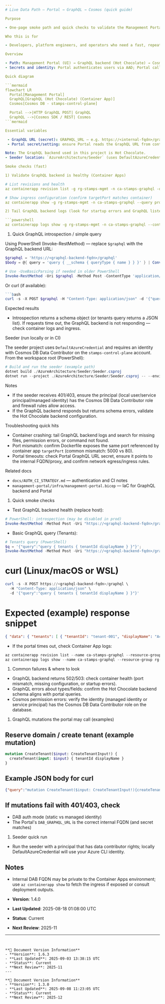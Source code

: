 ```yaml
---
# Live Data Path — Portal → GraphQL → Cosmos (quick guide)

Purpose

- One-page smoke path and quick checks to validate the Management Portal consumes live data from the GraphQL backend (Hot Chocolate) backed by Cosmos DB.

Who this is for

- Developers, platform engineers, and operators who need a fast, repeatable set of checks to confirm the live-data flow is healthy.

Overview

- Path: Management Portal (UI) → GraphQL backend (Hot Chocolate) → Cosmos DB (control-plane containers: tenants, cells, operations)
- Secrets and identity: Portal authenticates users via AAD; Portal calls the GraphQL backend over the internal network; the GraphQL backend uses a managed identity or connection string to read Cosmos.

Quick diagram

```mermaid
flowchart LR
  Portal[Management Portal]
  GraphQL[GraphQL (Hot Chocolate) (Container App)]
  Cosmos[Cosmos DB - stamps-control-plane]

  Portal -->|HTTP GraphQL POST| GraphQL
  GraphQL -->|Cosmos SDK / REST| Cosmos
```mermaid

Essential variables

 - GraphQL URL (secret): GRAPHQL_URL — e.g. https://<internal-fqdn>/graphql
 - Portal secret/setting: ensure Portal reads the GraphQL URL from container-app secrets or Key Vault

Note: The GraphQL backend used in this project is Hot Chocolate.
- Seeder location: `AzureArchitecture/Seeder` (uses DefaultAzureCredential)

Smoke checks (fast)

1) Validate GraphQL backend is healthy (Container Apps)

# List revisions and health
az containerapp revision list -g rg-stamps-mgmt -n ca-stamps-graphql -o table

# Show ingress configuration (confirm targetPort matches container)
az containerapp show -g rg-stamps-mgmt -n ca-stamps-graphql --query properties.configuration.ingress

2) Tail GraphQL backend logs (look for startup errors and GraphQL listening)

```powershell
az containerapp logs show -g rg-stamps-mgmt -n ca-stamps-graphql --container dab --tail 200
```

1) Quick GraphQL introspection / simple query

Using PowerShell (Invoke-RestMethod) — replace `$graphql` with the GraphQL backend URL:

```powershell
$graphql = 'https://<graphql-backend-fqdn>/graphql'
$body = @{ query = 'query { __schema { queryType { name } } }' } | ConvertTo-Json

# Use -UseBasicParsing if needed in older PowerShell
Invoke-RestMethod -Uri $graphql -Method Post -ContentType 'application/json' -Body $body
```

Or curl (if available):

```powershell
```bash
curl -s -X POST $graphql -H "Content-Type: application/json" -d '{"query":"{ tenants { tenantId name } }"}' | jq
```

Expected results

- Introspection returns a schema object (or tenants query returns a JSON list). If requests time out, the GraphQL backend is not responding — check container logs and ingress.

Seeder (run locally or in CI)

The seeder project uses `DefaultAzureCredential` and requires an identity with Cosmos DB Data Contributor on the `stamps-control-plane` account.
From the workspace root (PowerShell):

```powershell
# Build and run the seeder (example path)
dotnet build ./AzureArchitecture/Seeder/Seeder.csproj
dotnet run --project ./AzureArchitecture/Seeder/Seeder.csproj -- --environment dev
```

Notes

- If the seeder receives 401/403, ensure the principal (local user/service principal/managed identity) has the Cosmos DB Data Contributor role and firewall rules allow access.
- If the GraphQL backend responds but returns schema errors, validate the Hot Chocolate backend configuration.

Troubleshooting quick hits

- Container crashing: tail GraphQL backend logs and search for missing files, permission errors, or command not found.
- Port mismatch: confirm Dockerfile exposes the same port referenced by container app `targetPort` (common mismatch: 5000 vs 80).
- Portal timeouts: check Portal GraphQL URL secret, ensure it points to the internal FQDN/proxy, and confirm network egress/ingress rules.

Related docs

- `docs/AUTH_CI_STRATEGY.md` — authentication and CI notes
- `management-portal/infra/management-portal.bicep` — IaC for GraphQL backend and Portal

1) Quick smoke checks

- Test GraphQL backend health (replace host):

```powershell
# PowerShell: introspection (may be disabled in prod)
Invoke-RestMethod -Method Post -Uri "https://<graphql-backend-fqdn>/graphql" -Body '{"query":"{ __schema { types { name } } }"}' -ContentType 'application/json'
```

- Basic GraphQL query (Tenants):

```powershell
# Tenants query (PowerShell)
$q = '{"query":"query { tenants { tenantId displayName } }"}';
Invoke-RestMethod -Method Post -Uri "https://<graphql-backend-fqdn>/graphql" -Body $q -ContentType 'application/json'
```

  # curl (Linux/macOS or WSL)

```powershell
curl -s -X POST https://<graphql-backend-fqdn>/graphql \
  -H "Content-Type: application/json" \
  -d '{"query":"query { tenants { tenantId displayName } }"}'
```

  # Expected (example) response snippet

```json
{ "data": { "tenants": [ { "tenantId": "tenant-001", "displayName": "Acme Ltd" } ] } }
```

- If the portal times out, check Container App logs:

```powershell
az containerapp revision list --name ca-stamps-graphql --resource-group rg-stamps-mgmt --output table
az containerapp logs show --name ca-stamps-graphql --resource-group rg-stamps-mgmt --revision <revision-name>
```

1) Common failures & where to look

- GraphQL backend returns 502/503: check container health (port mismatch, missing configuration, or startup errors).
- GraphQL errors about types/fields: confirm the Hot Chocolate backend schema aligns with portal queries.
- Cosmos permission errors: verify the identity (managed identity or service principal) has the Cosmos DB Data Contributor role on the database.

1) GraphQL mutations the portal may call (examples)

## Reserve domain / create tenant (example mutation)

```graphql
mutation CreateTenant($input: CreateTenantInput!) {
  createTenant(input: $input) { tenantId displayName }
}
```

## Example JSON body for curl

```json
{"query":"mutation CreateTenant($input: CreateTenantInput!){createTenant(input:$input){tenantId displayName}}","variables":{"input":{"displayName":"New Tenant","tenantId":"tenant-123"}}}
```

## If mutations fail with 401/403, check

- DAB auth mode (static vs managed identity)
- The Portal's `DAB_GRAPHQL_URL` is the correct internal FQDN (and secret matches)

1) Seeder quick run

- Run the seeder with a principal that has data contributor rights; locally DefaultAzureCredential will use your Azure CLI identity.

## Notes

- Internal DAB FQDN may be private to the Container Apps environment; use `az containerapp show` to fetch the ingress if exposed or consult deployment outputs.


- **Version**: 1.4.0
- **Last Updated**: 2025-08-18 01:08:00 UTC  
- **Status**: Current
- **Next Review**: 2025-11

---
```


**📝 Document Version Information**
- **Version**: 1.6.3
- **Last Updated**: 2025-09-03 13:38:15 UTC  
- **Status**: Current
- **Next Review**: 2025-11
---

**📝 Document Version Information**
- **Version**: 1.3.0
- **Last Updated**: 2025-09-08 11:23:05 UTC  
- **Status**: Current
- **Next Review**: 2025-12